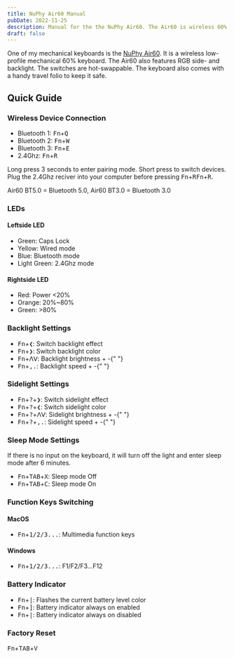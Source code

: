 ```yaml
---
title: NuPhy Air60 Manual
pubDate: 2022-11-25
description: Manual for the the NuPhy Air60. The Air60 is wireless 60% mechanical keyboard with RGB background colors.
draft: false
---
```


One of my mechanical keyboards is the [NuPhy Air60](https://nuphy.com/products/air60). It is a wireless low-profile mechanical 60% keyboard. The Air60 also features RGB side- and backlight. The switches are hot-swappable. The keyboard also comes with a handy travel folio to keep it safe.

## Quick Guide

### Wireless Device Connection

- Bluetooth 1: <kbd>Fn</kbd>+<kbd>Q</kbd>
- Bluetooth 2: <kbd>Fn</kbd>+<kbd>W</kbd>
- Bluetooth 3: <kbd>Fn</kbd>+<kbd>E</kbd>
- 2.4Ghz: <kbd>Fn</kbd>+<kbd>R</kbd>

Long press 3 seconds to enter pairing mode. Short press to switch devices. Plug the 2.4Ghz reciver into your computer before pressing <kbd>Fn</kbd>+<kbd>R</kbd><kbd>Fn</kbd>+<kbd>R</kbd>.

Air60 BT5.0 = Bluetooth 5.0, Air60 BT3.0 = Bluetooth 3.0

### LEDs

#### Leftside LED

- Green: Caps Lock
- Yellow: Wired mode
- Blue: Bluetooth mode
- Light Green: 2.4Ghz mode

#### Rightside LED

- Red: Power \<20%
- Orange: 20%~80%
- Green: >80%

### Backlight Settings

- <kbd>Fn</kbd>+<kbd>❮</kbd>: Switch backlight effect
- <kbd>Fn</kbd>+<kbd>❯</kbd>: Switch backlight color
- <kbd>Fn</kbd>+<kbd>ᐱᐯ</kbd>: Backlight brightness + -{" "}
- <kbd>Fn</kbd>+<kbd>,.</kbd>: Backlight speed + -{" "}

### Sidelight Settings

- <kbd>Fn</kbd>+<kbd>?</kbd>+<kbd>❯</kbd>: Switch sidelight effect
- <kbd>Fn</kbd>+<kbd>?</kbd>+<kbd>❮</kbd>: Switch sidelight color
- <kbd>Fn</kbd>+<kbd>?</kbd>+<kbd>ᐱᐯ</kbd>: Sidelight brightness + -{" "}
- <kbd>Fn</kbd>+<kbd>?</kbd>+<kbd>,.</kbd>: Sidelight speed + -{" "}

### Sleep Mode Settings

If there is no input on the keyboard, it will turn off the light and enter sleep mode after 6 minutes.

- <kbd>Fn</kbd>+<kbd>TAB</kbd>+<kbd>X</kbd>: Sleep mode Off
- <kbd>Fn</kbd>+<kbd>TAB</kbd>+<kbd>C</kbd>: Sleep mode On

### Function Keys Switching

#### MacOS

- <kbd>Fn</kbd>+<kbd>1/2/3...</kbd>: Multimedia function keys

#### Windows

- <kbd>Fn</kbd>+<kbd>1/2/3...</kbd>: F1/F2/F3...F12

### Battery Indicator

- <kbd>Fn</kbd>+<kbd>|</kbd>: Flashes the current battery level color
- <kbd>Fn</kbd>+<kbd>]</kbd>: Battery indicator always on enabled
- <kbd>Fn</kbd>+<kbd>|</kbd>: Battery indicator always on disabled

### Factory Reset

<kbd>Fn</kbd>+<kbd>TAB</kbd>+<kbd>V</kbd>
